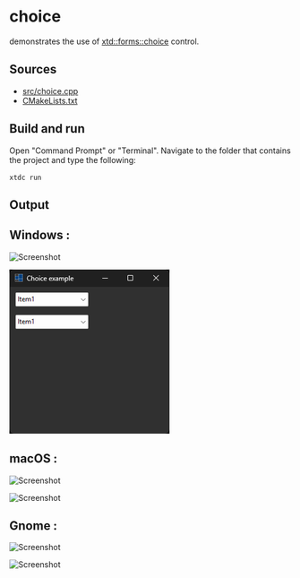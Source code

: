 # choice

demonstrates the use of [xtd::forms::choice](https://gammasoft71.github.io/xtd/reference_guides/latest/classxtd_1_1forms_1_1choice.html) control.

## Sources

* [src/choice.cpp](src/choice.cpp)
* [CMakeLists.txt](CMakeLists.txt)

## Build and run

Open "Command Prompt" or "Terminal". Navigate to the folder that contains the project and type the following:

```shell
xtdc run
```

## Output

## Windows :

![Screenshot](../../../../docs/pictures/examples/choice_w.png)

![Screenshot](../../../../docs/pictures/examples/choice_wd.png)

## macOS :

![Screenshot](../../../../docs/pictures/examples/choice_m.png)

![Screenshot](../../../../docs/pictures/examples/choice_md.png)

## Gnome :

![Screenshot](../../../../docs/pictures/examples/choice_g.png)

![Screenshot](../../../../docs/pictures/examples/choice_gd.png)
